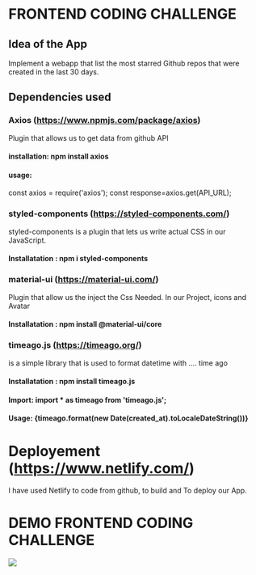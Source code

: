 # FRONTEND CODING CHALLENGE

## Idea of the App

Implement a webapp that list the most starred Github repos that were created in the last 30 days.

## Dependencies used

### Axios (https://www.npmjs.com/package/axios)

Plugin that allows us to get data from github API

#### installation: npm install axios

#### usage:

const axios = require('axios');
const response=axios.get(API_URL);

### styled-components (https://styled-components.com/)

styled-components is a plugin that lets us write actual CSS in our JavaScript.

#### Installatation : npm i styled-components

### material-ui (https://material-ui.com/)

Plugin that allow us the inject the Css Needed. In our Project, icons and Avatar

#### Installatation : npm install @material-ui/core

### timeago.js (https://timeago.org/)

is a simple library that is used to format datetime with .... time ago

#### Installatation : npm install timeago.js

#### Import: import \* as timeago from 'timeago.js';

#### Usage: {timeago.format(new Date(created_at).toLocaleDateString())}

# Deployement (https://www.netlify.com/)

I have used Netlify to code from github, to build and To deploy our App.

# DEMO FRONTEND CODING CHALLENGE

<img src="main.png">
